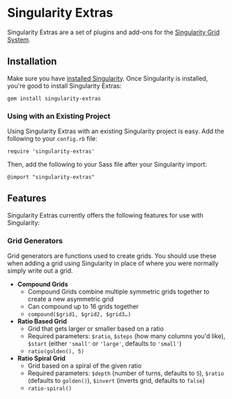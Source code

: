 # Singularity Extras

Singularity Extras are a set of plugins and add-ons for the [Singularity Grid System](https://github.com/Team-Sass/Singularity).

## Installation

Make sure you have [installed Singularity](https://github.com/Team-Sass/Singularity/wiki/Installation). Once Singularity is installed, you're good to install Singularity Extras:

`gem install singularity-extras`

### Using with an Existing Project

Using Singularity Extras with an existing Singularity project is easy. Add the following to your `config.rb` file:

`require 'singularity-extras'`

Then, add the following to your Sass file after your Singularity import:

`@import "singularity-extras"`

## Features

Singularity Extras currently offers the following features for use with Singularity:

### Grid Generators

Grid generators are functions used to create grids. You should use these when adding a grid using Singularity in place of where you were normally simply write out a grid.

* **Compound Grids**
	* Compound Grids combine multiple symmetric grids together to create a new asymmetric grid
	* Can compound up to 16 grids together
	* `compound($grid1, $grid2, $grid3…)`
* **Ratio Based Grid**
	* Grid that gets larger or smaller based on a ratio
	* Required parameters: `$ratio`, `$steps` (how many columns you'd like), `$start` (either `'small'` or `'large'`, defaults to `'small'`)
	* `ratio(golden(), 5)`
* **Ratio Spiral Grid**
	* Grid based on a spiral of the given ratio
	* Required parameters: `$depth` (number of turns, defaults to `5`), `$ratio` (defaults to `golden()`), `$invert` (inverts grid, defaults to `false`)
	* `ratio-spiral()`
